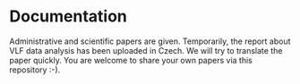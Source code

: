 # Documentation
Administrative and scientific papers are given.
Temporarily, the report about VLF data analysis has been uploaded in Czech. We will try to translate the paper quickly.
You are welcome to share your own papers via this repository :-).
